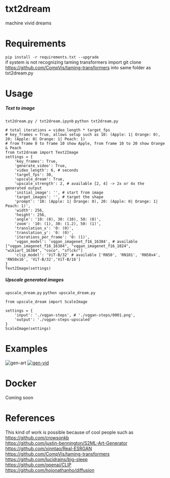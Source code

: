 # txt2dream
machine vivid dreams

# Requirements
`pip install -r requirements.txt --upgrade`  <br />
if system is not recognizing taming transformers import git clone https://github.com/CompVis/taming-transformers into same folder as txt2dream.py

# Usage
##### Text to image
`txt2dream.py / txt2dream.ipynb`
`python txt2dream.py`
```
# total iterations = video_length * target_fps
# key_frames = True, allows setup such as 10: (Apple: 1| Orange: 0), 20: (Apple: 0| Orange: 1| Peach: 1)
# from frame 0 to frame 10 show Apple, from frame 10 to 20 show Orange & Peach
from txt2dream import Text2Image
settings = {
    'key_frames': True,
    'generate_video': True,
    'video_length': 6, # seconds
    'target_fps': 30,
    'upscale_dream': True,
    'upscale_strength': 2, # available [2, 4] -> 2x or 4x the generated output
    'initial_image': '', # start from image
    'target_images': '', # target the shape
    'prompt': '10: (Apple: 1| Orange: 0), 20: (Apple: 0| Orange: 1| Peach: 1)',
    'width': 256,
    'height': 256,
    'angle': '10: (0), 30: (10), 50: (0)',
    'zoom': '10: (1), 30: (1.2), 50: (1)',
    'translation_x': '0: (0)',
    'translation_y': '0: (0)',
    'iterations_per_frame': '0: (1)',
    'vqgan_model': 'vqgan_imagenet_f16_16384', # available ["vqgan_imagenet_f16_16384", "vqgan_imagenet_f16_1024", "wikiart_16384", "coco", "sflckr"]
    'clip_model': 'ViT-B/32' # available ['RN50', 'RN101', 'RN50x4', 'RN50x16', 'ViT-B/32','ViT-B/16']
}
Text2Image(settings)
```

##### Upscale generated images
`upscale_dream.py`
`python upscale_dream.py`
```
from upscale_dream import ScaleImage

settings = {
    'input': './vqgan-steps', # './vqgan-steps/0001.png',
    'output': './vqgan-steps-upscaled'
}
ScaleImage(settings)
```

# Examples
![gen-art](examples/0900_scaled.png?raw=true)
[![gen-vid]()](https://github.com/pandas9/txt2dream/blob/main/examples/out.mp4?raw=true)

# Docker
Coming soon

# References
This kind of work is possible because of cool people such as <br />
https://github.com/crowsonkb <br />
https://github.com/justin-bennington/S2ML-Art-Generator <br />
https://github.com/xinntao/Real-ESRGAN <br />
https://github.com/CompVis/taming-transformers <br />
https://github.com/lucidrains/big-sleep <br />
https://github.com/openai/CLIP <br />
https://github.com/hojonathanho/diffusion
